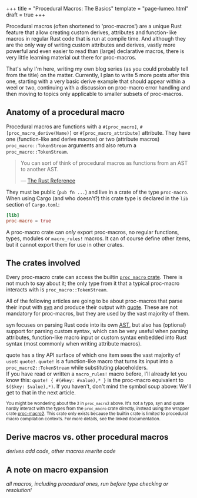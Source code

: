 +++
title = "Procedural Macros: The Basics"
template = "page-lumeo.html"
draft = true
+++

Procedural macros (often shortened to 'proc-macros') are a unique Rust feature
that allow creating custom derives, attributes and function-like macros in
regular Rust code that is run at compile time. And although they are the only
way of writing custom attributes and derives, vastly more powerful and even
easier to read than (large) declarative macros, there is very little learning
material out there for proc-macros.

That's why I'm here, writing my own blog series (as you could probably tell
from the title) on the matter. Currently, I plan to write 5 more posts after
this one, starting with a very basic derive example that should appear within a
weel or two, continuing with a discussion on proc-macro error handling and then
moving to topics only applicable to smaller subsets of proc-macros.

## Anatomy of a procedural macro

Procedural macros are functions with a `#[proc_macro]`,
`#[proc_macro_derive(Name)]` or `#[proc_macro_attribute]` attribute. They have
one (function-like and derive macros) or two (attribute macros)
`proc_macro::TokenStream` arguments and also return a `proc_macro::TokenStream`.

> You can sort of think of procedural macros as functions from an AST to another
> AST.
>
> — [The Rust Reference][ref]

They must be public (`pub fn ...`) and live in a crate of the type `proc-macro`.
When using Cargo (and who doesn't?) this crate type is declared
in the `lib` section of `Cargo.toml`:

```toml
[lib]
proc-macro = true
```

A proc-macro crate can *only* export proc-macros, no regular functions, types,
modules or `macro_rules!` macros. It can of course define other items, but it
cannot export them for use in other crates.

[ref]: https://doc.rust-lang.org/reference/procedural-macros.html

## The crates involved

Every proc-macro crate can access the builtin [`proc_macro` crate][proc_macro].
There is not much to say about it; the only type from it that a typical
proc-macro interacts with is `proc_macro::TokenStream`.

All of the following articles are going to be about proc-macros that parse their
input with [syn] and produce their output with [quote]. These are not mandatory
for proc-macros, but they are used by the vast majority of them.

syn focuses on parsing Rust code into its own [AST], but also has (optional)
support for parsing custom syntax, which can be very useful when parsing
attributes, function-like macro input or custom syntax embedded into Rust syntax
(most commonly when writing attribute macros).

quote has a tiny API surface of which one item sees the vast majority of `use`s:
`quote!`. `quote!` is a function-like macro that turns its input into a
`proc_macro2::TokenStream` while substituting placeholders.  
If you have read or written a `macro_rules!` macro before, I'll already let you
know this: `quote! { #(#key: #value),* }` is the proc-macro equivalent to
`$($key: $value),*)`.
If you haven't, don't mind the symbol soup above: We'll get to that in the next
article.

<small>

You might be wondering about the `2` in `proc_macro2` above. It's not a typo,
syn and quote hardly interact with the types from the `proc_macro` crate
directly, instead using the wrapper crate [proc-macro2]. This crate only exists
because the builtin crate is limited to procedural macro compilation contexts.
For more details, see the linked documentation.

</small>

[proc_macro]: https://doc.rust-lang.org/proc_macro/
[syn]: https://docs.rs/syn/1.0
[quote]: https://docs.rs/quote/1.0
[proc-macro2]: https://docs.rs/proc-macro2/1.0
[AST]: https://en.wikipedia.org/wiki/Abstract_syntax_tree

## Derive macros vs. other procedural macros

*derives add code, other macros rewrite code*

## A note on macro expansion

*all macros, including procedural ones, run before type checking or resolution!*
